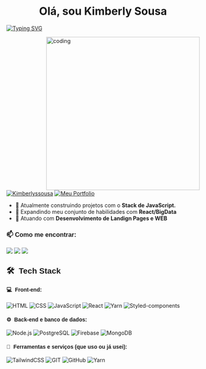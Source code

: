 <h1 align="center">Olá, sou Kimberly Sousa</h1>

<a href="https://git.io/typing-svg"><img src="https://readme-typing-svg.demolab.com?font=Calibri&pause=1000&color=AE0808&center=true&vCenter=true&width=435&lines=Desenvolvedora+;JavaScript%2C+ReactJS+%26+Banco+de+Dados;Solu%C3%A7%C3%B5es+%26+Automa%C3%A7%C3%B5es" alt="Typing SVG" /></a>

<img align= "right" alt="coding" width="400" src="https://github.com/user-attachments/assets/d2d7b7db-aa46-46ea-a1f9-4ad8fa59adc4">

<p align="left">
   <a href="https://github.com/kimberlyssousa" target="_blank"><img src="https://komarev.com/ghpvc/?username=kimberlyssousa&label=Visitantes&color=005dd4&style=flat" alt="Kimberlyssousa" /></a> <a href="https://github.com/kimberlyssousa" target="_blank"><img src="https://img.shields.io/badge/Portfolio-Clique_aqui-005dd4" alt="Meu Portfolio" /></a>
</p>

- 🚀 Atualmente construindo projetos com o **Stack de JavaScript.**
- 🌱 Expandindo meu conjunto de habilidades com **React/BigData**
- 💼 Atuando com <b>Desenvolvimento de Landign Pages e WEB</b>

<h3 align="left" style="font-family: 'Poppins', sans-serif;" >📫 Como me encontrar:</h3>
<p align="left">
<a href="https://www.linkedin.com/in/kimberly-sousa-a685b9231/" target="blank">
<img align="center" src="https://img.shields.io/badge/Kimberly%20Sousa-0077B5?style=for-the-badge&logo=linkedin&logoColor=white"/></a> 
<a href="mailto:kimberlyamanda300@gmail.com" target="blank"><img align="center" src="https://img.shields.io/badge/kimberlyamanda300@gmail.com-D14836?style=for-the-badge&logo=gmail&logoColor=white"/></a>       
<a href="https://github.com/kimberlyssousa" target="blank"><img align="center" src="https://img.shields.io/badge/kimberlyssousa-100000?style=for-the-badge&logo=github&logoColor=white"/></a>   
</p>

<h2 align="left" style="font-family: 'Poppins', sans-serif;">🛠 &nbsp;<b>Tech Stack</b></h2>

<h4 align="left" style="font-family: 'Poppins', sans-serif;">💻 &nbsp;Front-end:</h4>

![HTML](https://img.shields.io/badge/-HTML-333333?style=flat&logo=HTML5) ![CSS](https://img.shields.io/badge/-CSS-333333?style=flat&logo=CSS3&logoColor=1572B6) ![JavaScript](https://img.shields.io/badge/-JavaScript-333333?style=flat&logo=javascript) ![React](https://img.shields.io/badge/-React-333333?style=flat&logo=react) ![Yarn](https://img.shields.io/badge/-Yarn-333333?style=flat&logo=yarn)  ![Styled-components](https://img.shields.io/badge/-StyledComponents-333333?style=flat&logo=styledcomponents) 

<h4 align="left" style="font-family: 'Poppins', sans-serif;">⚙️ &nbsp;Back-end e banco de dados:</h4>

![Node.js](https://img.shields.io/badge/-Node.js-333333?style=flat&logo=node.js) ![PostgreSQL](https://img.shields.io/badge/-PostgreSQL-333333?style=flat&logo=postgresql) ![Firebase](https://img.shields.io/badge/-Firebase-333333?style=flat&logo=firebase) ![MongoDB](https://img.shields.io/badge/-MongoDB-333333?style=flat&logo=mongoDB)

<h4 align="left" style="font-family: 'Poppins', sans-serif;">🧰 &nbsp;Ferramentas e serviços (que uso ou já usei):</h4>

![TailwindCSS](https://img.shields.io/badge/-TailwindCSS-333333?style=flat&logo=TailwindCSS) ![GIT](https://img.shields.io/badge/-GIT-333333?style=flat&logo=GIT) ![GitHub](https://img.shields.io/badge/-GitHub-333333?style=flat&logo=GitHub) ![Yarn](https://img.shields.io/badge/-Yarn-333333?style=flat&logo=Yarn)









